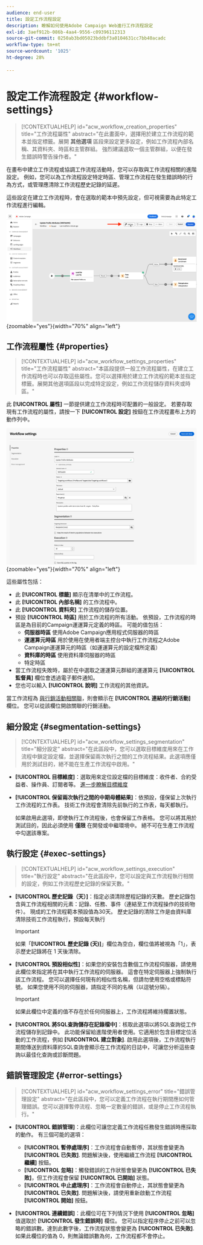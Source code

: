 ```yaml
---
audience: end-user
title: 設定工作流程設定
description: 瞭解如何使用Adobe Campaign Web進行工作流程設定
exl-id: 3aef912b-086b-4aa4-9556-c09396112313
source-git-commit: 0250ab3bd05023bddbf3a0104631cc7bb40acadc
workflow-type: tm+mt
source-wordcount: '1025'
ht-degree: 28%

---
```



# 設定工作流程設定 {#workflow-settings}


>[!CONTEXTUALHELP]
>id="acw_workflow_creation_properties"
>title="工作流程屬性"
>abstract="在此畫面中，選擇用於建立工作流程的範本並指定標籤。展開 **其他選項** 區段來設定更多設定，例如工作流程內部名稱、其資料夾、時區和主管群組。 強烈建議選取一個主管群組，以便在發生錯誤時警告操作者。"

在畫布中建立工作流程或協調工作流程活動時，您可以存取與工作流程相關的進階設定。 例如，您可以為工作流程設定特定時區、管理工作流程在發生錯誤時的行為方式，或管理應清除工作流程歷史記錄的延遲。

這些設定在建立工作流程時，會在選取的範本中預先設定，但可視需要為此特定工作流程進行編輯。


![](assets/workflow-settings-button.png){zoomable=&quot;yes&quot;}{width="70%" align="left"}

## 工作流程屬性 {#properties}

>[!CONTEXTUALHELP]
>id="acw_workflow_settings_properties"
>title="工作流程屬性"
>abstract="本區段提供一般工作流程屬性，在建立工作流程時也可以存取這些屬性。您可以選擇用於建立工作流程的範本並指定標籤。展開其他選項區段以完成特定設定，例如工作流程儲存資料夾或時區。"

此 **[!UICONTROL 屬性]** 一節提供建立工作流程時可配置的一般設定。 若要存取現有工作流程的屬性，請按一下 **[!UICONTROL 設定]** 按鈕在工作流程畫布上方的動作列中。


![](assets/workflow-settings.png){zoomable=&quot;yes&quot;}{width="70%" align="left"}


這些屬性包括：

* 此 **[!UICONTROL 標籤]** 顯示在清單中的工作流程。
* 此 **[!UICONTROL 內部名稱]** 的工作流程中。
* 此 **[!UICONTROL 資料夾]** 工作流程的儲存位置。
* 預設 **[!UICONTROL 時區]** 用於工作流程的所有活動。 依預設，工作流程的時區是為目前的Campaign運運算元定義的時區。
可能的值包括：
   * **伺服器時區** 使用Adobe Campaign應用程式伺服器的時區
   * **運運算元時區** 用於使用在使用者端主控台中執行工作流程之Adobe Campaign運運算元的時區（如運運算元的設定檔所定義）
   * **資料庫的時區** 使用資料庫伺服器的時區
   * 特定時區
* 當工作流程失敗時，屬於在中選取之運運算元群組的運運算元 **[!UICONTROL 監督員]** 欄位會透過電子郵件通知。
* 您也可以輸入 **[!UICONTROL 說明]** 工作流程的其他資訊。

當工作流程為 [與行銷活動相關聯](create-workflow.md)，則會顯示在 **[!UICONTROL 連結的行銷活動]** 欄位。 您可以從該欄位開啟關聯的行銷活動。


## 細分設定  {#segmentation-settings}

>[!CONTEXTUALHELP]
>id="acw_workflow_settings_segmentation"
>title="細分設定"
>abstract="在此區段中，您可以選取目標維度用來在工作流程中鎖定設定檔，並選擇保留兩次執行之間的工作流程結果。此選項應僅用於測試目的，絕不能在生產工作流程中啟用。"

* **[!UICONTROL 目標維度]**：選取用來定位設定檔的目標維度：收件者、合約受益者、操作員、訂閱者等。 [進一步瞭解目標維度](../audience/targeting-dimensions.md)

* **[!UICONTROL 保留兩次執行之間的中期母體結果]**：依預設，僅保留上次執行工作流程的工作表。 技術工作流程會清除先前執行的工作表，每天都執行。

  如果啟用此選項，即使執行工作流程後，也會保留工作表格。 您可以將其用於測試目的，因此必須使用 **僅限** 在開發或中繼環境中。 絕不可在生產工作流程中勾選該專案。

## 執行設定  {#exec-settings}

>[!CONTEXTUALHELP]
>id="acw_workflow_settings_execution"
>title="執行設定"
>abstract="在此區段中，您可以設定與工作流程執行相關的設定，例如工作流程歷史記錄的保留天數。"

* **[!UICONTROL 歷史記錄（天）]**：指定必須清除歷程記錄的天數。 歷史記錄包含與工作流程相關的元素：記錄、任務、事件（連結至工作流程操作的技術物件）。 現成的工作流程範本預設值為30天。 歷史記錄的清除工作是由資料庫清除技術工作流程執行，預設每天執行

  >[!IMPORTANT]
  >
  >如果「**[!UICONTROL 歷史記錄 (天)]**」欄位為空白，欄位值將被視為「1」，表示歷史記錄將在 1 天後清除。

* **[!UICONTROL 預設相似性]**：如果您的安裝包含數個工作流程伺服器，請使用此欄位來指定將在其中執行工作流程的伺服器。 這會在特定伺服器上強制執行該工作流程。 您可以選擇任何現有的相似性名稱，但請勿使用空格或標點符號。 如果您使用不同的伺服器，請指定不同的名稱（以逗號分隔）。

  >[!IMPORTANT]
  >
  >如果此欄位中定義的值不存在於任何伺服器上，工作流程將維持擱置狀態。


* **[!UICONTROL 將SQL查詢儲存在記錄檔中]**：核取此選項以將SQL查詢從工作流程儲存到記錄中。 此功能保留給進階使用者使用。它適用於包含目標定位活動的工作流程，例如 **[!UICONTROL 建立對象]**. 啟用此選項後，工作流程執行期間傳送到資料庫的SQL查詢會顯示在工作流程的日誌中，可讓您分析這些查詢以最佳化查詢或診斷問題。

## 錯誤管理設定  {#error-settings}

>[!CONTEXTUALHELP]
>id="acw_workflow_settings_error"
>title="錯誤管理設定"
>abstract="在此區段中，您可以定義工作流程在執行期間應如何管理錯誤。您可以選擇暫停流程、忽略一定數量的錯誤，或是停止工作流程執行。"

* **[!UICONTROL 錯誤管理]**：此欄位可讓您定義工作流程任務發生錯誤時應採取的動作。 有三個可能的選項：

   * **[!UICONTROL 暫停處理序]**：工作流程會自動暫停，其狀態會變更為 **[!UICONTROL 已失敗]**. 問題解決後，使用繼續工作流程 **[!UICONTROL 繼續]** 按鈕。
   * **[!UICONTROL 忽略]**：觸發錯誤的工作狀態會變更為 **[!UICONTROL 已失敗]**，但工作流程會保留 **[!UICONTROL 已開始]** 狀態。 <!-- TO ADD ONCE SCHEUDLER IS AVAILABLE This configuration is relevant for recurring tasks: if the branch includes a scheduler, it will start normally next time the workflow is executed.-->
   * **[!UICONTROL 中止處理序]**：工作流程會自動停止，其狀態會變更為 **[!UICONTROL 已失敗]**. 問題解決後，請使用重新啟動工作流程 **[!UICONTROL 開始]** 按鈕。

* **[!UICONTROL 連續錯誤]**：此欄位可在下列情況下使用 **[!UICONTROL 忽略]** 值選取於 **[!UICONTROL 發生錯誤時]** 欄位。 您可以指定程序停止之前可以忽略的錯誤數。達到此數字後，工作流程狀態會變更為 **[!UICONTROL 已失敗]**. 如果此欄位的值為 0，則無論錯誤數為何，工作流程都不會停止。
